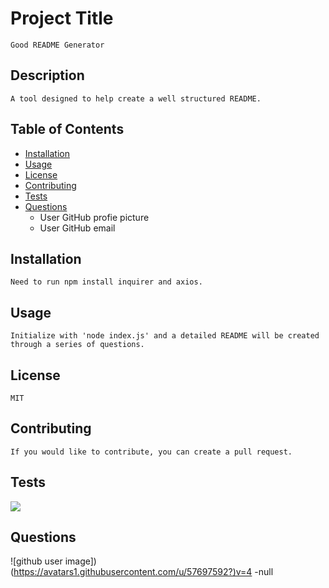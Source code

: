 
# Project Title
    Good README Generator

## Description
    A tool designed to help create a well structured README.    

## Table of Contents
- [Installation](##-Installation)
- [Usage](##-Usage)
- [License](##-License)
- [Contributing](##-Contributing)
- [Tests](##-Tests)
- [Questions](##-Questions)
    *  User GitHub profie picture
    *  User GitHub email
    
## Installation
    Need to run npm install inquirer and axios.

## Usage
    Initialize with 'node index.js' and a detailed README will be created through a series of questions.

## License
    MIT

## Contributing
    If you would like to contribute, you can create a pull request.

## Tests
![](./ReadME.gif)

## Questions
    
![github user image])(https://avatars1.githubusercontent.com/u/57697592?)v=4
-null
    